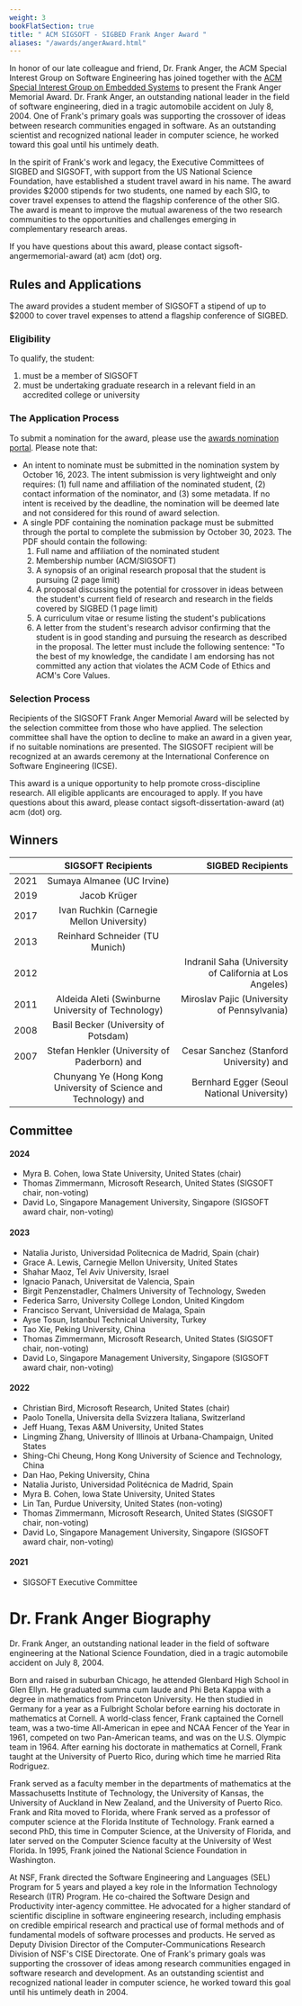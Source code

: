 ```yaml
---
weight: 3
bookFlatSection: true
title: " ACM SIGSOFT - SIGBED Frank Anger Award "
aliases: "/awards/angerAward.html"
---
```



In honor of our late colleague and friend, Dr. Frank Anger, the ACM Special Interest Group on Software Engineering has joined together with the [ACM Special Interest Group on Embedded Systems](https://sigbed.org/) to present the Frank Anger Memorial Award. Dr. Frank Anger, an outstanding national leader in the field of software engineering, died in a tragic automobile accident on July 8, 2004. One of Frank's primary goals was supporting the crossover of ideas between research communities engaged in software. As an outstanding scientist and recognized national leader in computer science, he worked toward this goal until his untimely death.

In the spirit of Frank's work and legacy, the Executive Committees of SIGBED and SIGSOFT, with support from the US National Science Foundation, have established a student travel award in his name. The award provides $2000 stipends for two students, one named by each SIG, to cover travel expenses to attend the flagship conference of the other SIG. The award is meant to improve the mutual awareness of the two research communities to the opportunities and challenges emerging in complementary research areas.

If you have questions about this award, please contact sigsoft-angermemorial-award (at) acm (dot) org.

## Rules and Applications

The award provides a student member of SIGSOFT a stipend of up to $2000 to cover travel expenses to attend a flagship conference of SIGBED.

### Eligibility
To qualify, the student:
1. must be a member of SIGSOFT
2. must be undertaking graduate research in a relevant field in an accredited college or university

### The Application Process
To submit a nomination for the award, please use the [awards nomination portal](https://sigsoft-awards.hotcrp.com/). Please note that:

* An intent to nominate must be submitted in the nomination system by October 16, 2023. The intent submission is very lightweight and only requires: (1) full name and affiliation of the nominated student, (2) contact information of the nominator, and (3) some metadata. If no intent is received by the deadline, the nomination will be deemed late and not considered for this round of award selection.
* A single PDF containing the nomination package must be submitted through the portal to complete the submission by October 30, 2023. The PDF should contain the following:
  1. Full name and affiliation of the nominated student
  2. Membership number (ACM/SIGSOFT)
  3. A synopsis of an original research proposal that the student is pursuing (2 page limit)
  4. A proposal discussing the potential for crossover in ideas between the student's current field of research and research in the fields covered by SIGBED (1 page limit)
  5. A curriculum vitae or resume listing the student's publications
  6. A letter from the student's research advisor confirming that the student is in good standing and pursuing the research as described in the proposal. The letter must include the following sentence: "To the best of my knowledge, the candidate I am endorsing has not committed any action that violates the ACM Code of Ethics and ACM's Core Values.

### Selection Process

Recipients of the SIGSOFT Frank Anger Memorial Award will be selected by the selection committee from those who have applied. The selection committee shall have the option to decline to make an award in a given year, if no suitable nominations are presented. The SIGSOFT recipient will be recognized at an awards ceremony at the International Conference on Software Engineering (ICSE).

This award is a unique opportunity to help promote cross-discipline research. All eligible applicants are encouraged to apply. If you have questions about this award, please contact sigsoft-dissertation-award (at) acm (dot) org.

## Winners
|      | SIGSOFT Recipients | SIGBED Recipients    |
| :---        |    :----:   |          ---: |
| 2021     | Sumaya Almanee (UC Irvine)      |  |
| 2019  | Jacob Krüger       |      |
| 2017  | Ivan Ruchkin (Carnegie Mellon University)	       |      |
| 2013  | Reinhard Schneider (TU Munich)     |      |
| 2012  |      |   Indranil Saha (University of California at Los Angeles)   |
| 2011  | Aldeida Aleti (Swinburne University of Technology)     |  Miroslav Pajic (University of Pennsylvania)|
| 2008 | 	Basil Becker (University of Potsdam)    |  |
| 2007 | 	Stefan Henkler (University of Paderborn)  and  | Cesar Sanchez (Stanford University) and |
| | 	Chunyang Ye (Hong Kong University of Science and Technology)	  and  |Bernhard Egger (Seoul National University)  |

## Committee

#### 2024
* Myra B. Cohen, Iowa State University, United States (chair)
* Thomas Zimmermann, Microsoft Research, United States (SIGSOFT chair, non-voting)
* David Lo, Singapore Management University, Singapore (SIGSOFT award chair, non-voting)

#### 2023
* Natalia Juristo, Universidad Politecnica de Madrid, Spain (chair)
* Grace A. Lewis, Carnegie Mellon University, United States
* Shahar Maoz, Tel Aviv University, Israel
* Ignacio Panach, Universitat de Valencia, Spain
* Birgit Penzenstadler, Chalmers University of Technology, Sweden
* Federica Sarro, University College London, United Kingdom
* Francisco Servant, Universidad de Malaga, Spain
* Ayse Tosun, Istanbul Technical University, Turkey
* Tao Xie, Peking University, China
* Thomas Zimmermann, Microsoft Research, United States (SIGSOFT chair, non-voting)
* David Lo, Singapore Management University, Singapore (SIGSOFT award chair, non-voting)

#### 2022
* Christian Bird, Microsoft Research, United States (chair)
* Paolo Tonella, Universita della Svizzera Italiana, Switzerland
* Jeff Huang, Texas A&M University, United States
* Lingming Zhang, University of Illinois at Urbana-Champaign, United States
* Shing-Chi Cheung, Hong Kong University of Science and Technology, China
* Dan Hao, Peking University, China
* Natalia Juristo, Universidad Politécnica de Madrid, Spain
* Myra B. Cohen, Iowa State University, United States
* Lin Tan, Purdue University, United States (non-voting)
* Thomas Zimmermann, Microsoft Research, United States (SIGSOFT chair, non-voting)
* David Lo, Singapore Management University, Singapore (SIGSOFT award chair, non-voting)

#### 2021
* SIGSOFT Executive Committee

# Dr. Frank Anger Biography

Dr. Frank Anger, an outstanding national leader in the field of software engineering at the National Science Foundation, died in a tragic automobile accident on July 8, 2004.

Born and raised in suburban Chicago, he attended Glenbard High School in Glen Ellyn. He graduated summa cum laude and Phi Beta Kappa with a degree in mathematics from Princeton University. He then studied in Germany for a year as a Fulbright Scholar before earning his doctorate in mathematics at Cornell. A world-class fencer, Frank captained the Cornell team, was a two-time All-American in epee and NCAA Fencer of the Year in 1961, competed on two Pan-American teams, and was on the U.S. Olympic team in 1964. After earning his doctorate in mathematics at Cornell, Frank taught at the University of Puerto Rico, during which time he married Rita Rodriguez.

Frank served as a faculty member in the departments of mathematics at the Massachusetts Institute of Technology, the University of Kansas, the University of Auckland in New Zealand, and the University of Puerto Rico. Frank and Rita moved to Florida, where Frank served as a professor of computer science at the Florida Institute of Technology. Frank earned a second PhD, this time in Computer Science, at the University of Florida, and later served on the Computer Science faculty at the University of West Florida. In 1995, Frank joined the National Science Foundation in Washington.

At NSF, Frank directed the Software Engineering and Languages (SEL) Program for 5 years and played a key role in the Information Technology Research (ITR) Program. He co-chaired the Software Design and Productivity inter-agency committee. He advocated for a higher standard of scientific discipline in software engineering research, including emphasis on credible empirical research and practical use of formal methods and of fundamental models of software processes and products. He served as Deputy Division Director of the Computer-Communications Research Division of NSF's CISE Directorate. One of Frank's primary goals was supporting the crossover of ideas among research communities engaged in software research and development. As an outstanding scientist and recognized national leader in computer science, he worked toward this goal until his untimely death in 2004.
